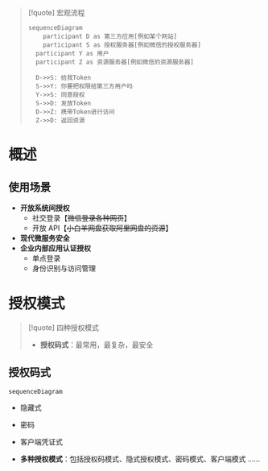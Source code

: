 
>[!quote] 宏观流程
>
> ```mermaid
> sequenceDiagram
>     participant D as 第三方应用[例如某个网站]
>     participant S as 授权服务器[例如微信的授权服务器]
> 	participant Y as 用户
> 	participant Z as 资源服务器[例如微信的资源服务器]
> 
> 	D->>S: 给我Token
> 	S->>Y: 你要把权限给第三方用户吗
> 	Y->>S: 同意授权
> 	S->>D: 发放Token
> 	D->>Z: 携带Token进行访问
> 	Z->>D: 返回资源
> ```

# 概述
## 使用场景
- **开放系统间授权**
	- 社交登录【~~微信登录各种网页~~】
	- 开放 API【~~小白羊网盘获取阿里网盘的资源~~】
- **现代微服务安全**
- **企业内部应用认证授权**
	- 单点登录
	- 身份识别与访问管理

# 授权模式
>[!quote] 四种授权模式
>- **授权码式**：最常用，最复杂，最安全


## 授权码式
```mermaid
sequenceDiagram
```





- 隐藏式
- 密码
- 客户端凭证式


- **多种授权模式**：包括授权码模式、隐式授权模式、密码模式、客户端模式 ……



